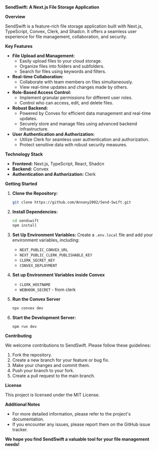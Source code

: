 **SendSwift: A Next.js File Storage Application**

**Overview**

SendSwift is a feature-rich file storage application built with Next.js, TypeScript, Convex, Clerk, and Shadcn. It offers a seamless user experience for file management, collaboration, and security.

**Key Features**

* **File Upload and Management:**
  * Easily upload files to your cloud storage.
  * Organize files into folders and subfolders.
  * Search for files using keywords and filters.
* **Real-time Collaboration:**
  * Collaborate with team members on files simultaneously.
  * View real-time updates and changes made by others.
* **Role-Based Access Control:**
  * Implement granular permissions for different user roles.
  * Control who can access, edit, and delete files.
* **Robust Backend:**
  * Powered by Convex for efficient data management and real-time updates.
  * Securely store and manage files using advanced backend infrastructure.
* **User Authentication and Authorization:**
  * Utilize Clerk for seamless user authentication and authorization.
  * Protect sensitive data with robust security measures.

**Technology Stack**

* **Frontend:** Next.js, TypeScript, React, Shadcn
* **Backend:** Convex
* **Authentication and Authorization:** Clerk

**Getting Started**

1. **Clone the Repository:**
   ```bash
   git clone https://github.com/Annany2002/Send-Swift.git
   ```
2. **Install Dependencies:**
   ```bash
   cd sendswift
   npm install
   ```
3. **Set Up Environment Variables:**
   Create a `.env.local` file and add your environment variables, including:
   * `NEXT_PUBLIC_CONVEX_URL`
   * `NEXT_PUBLIC_CLERK_PUBLISHABLE_KEY`
   * `CLERK_SECRET_KEY`
   * `CONVEX_DEPLOYMENT`
  
4. **Set up Environment Variables inside Convex**
    * `CLERK_HOSTNAME`
    * `WEBHOOK_SECRET` - from clerk

5. **Run the Convex Server**
    ```bash
    npx convex dev
    ```

6. **Start the Development Server:**
   ```bash
   npm run dev
   ```

**Contributing**

We welcome contributions to SendSwift. Please follow these guidelines:

1. Fork the repository.
2. Create a new branch for your feature or bug fix.
3. Make your changes and commit them.
4. Push your branch to your fork.
5. Create a pull request to the main branch.

**License**

This project is licensed under the MIT License.

**Additional Notes**

* For more detailed information, please refer to the project's documentation.
* If you encounter any issues, please report them on the GitHub issue tracker.

**We hope you find SendSwift a valuable tool for your file management needs!**
